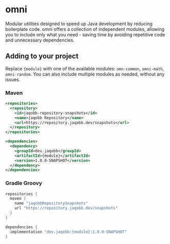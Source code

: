 # omni

Modular utilities designed to speed up Java development by reducing boilerplate code. omni offers a collection of independent modules, allowing you to include only what you need - saving time by avoiding repetitive code and unnecessary dependencies.

## Adding to your project

Replace `{module}` with one of the available modules: `omn-common`, `omni-math`, `omni-random`. You can also include multiple modules as needed, without any issues.

### Maven

```xml
<repositories>
  <repository>
    <id>jaqobb-repository-snapshots</id>
    <name>jaqobb Repository</name>
    <url>https://repository.jaqobb.dev/snapshots</url>
  </repository>
</repositories>

<dependencies>
  <dependency>
    <groupId>dev.jaqobb</groupId>
    <artifactId>{module}</artifactId>
    <version>1.0.0-SNAPSHOT</version>
  </dependency>
</dependencies>
```

### Gradle Groovy

```groovy
repositories {
  maven {
    name "jaqobbRepositorySnapshots"
    url "https://repository.jaqobb.dev/snapshots"
  }
}

dependencies {
  implementation "dev.jaqobb:{module}:1.0.0-SNAPSHOT"
}
```
